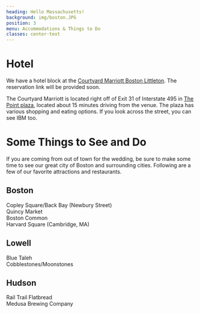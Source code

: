 ```yaml
---
heading: Hello Massachusetts!
background: img/boston.JPG
position: 3
menu: Accommodations & Things to Do
classes: center-text
---
```


# Hotel

We have a hotel block at the [Courtyard Marriott Boston Littleton](http://www.marriott.com/hotels/travel/boslt-courtyard-boston-littleton/). The reservation link will be provided soon.

The Courtyard Marriott is located right off of Exit 31 of Interstate 495 in [The Point plaza](http://www.thepoint495.com/), located about 15 minutes driving from the venue. The plaza has various shopping and eating options. If you look across the street, you can see IBM too.

# Some Things to See and Do

If you are coming from out of town for the wedding, be sure to make some time to see our great city of Boston and surrounding cities. Following are a few of our favorite attractions and restaurants.

## Boston

Copley Square/Back Bay (Newbury Street)  
Quincy Market  
Boston Common  
Harvard Square (Cambridge, MA)  

## Lowell

Blue Taleh  
Cobblestones/Moonstones  

## Hudson

Rail Trail Flatbread  
Medusa Brewing Company  
